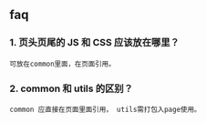 ## faq
### 1. 页头页尾的 JS 和 CSS 应该放在哪里？
    可放在common里面，在页面引用。
    
### 2. common 和 utils 的区别？
    common 应直接在页面里面引用， utils需打包入page使用。